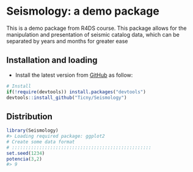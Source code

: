 Seismology: a demo package
===============================================

This is a demo package from R4DS course.
This package allows for the manipulation and presentation of seismic catalog data, which can be separated by years and months for greater ease


Installation and loading
------------------------

-   Install the latest version from [GitHub](https://github.com/Ticny/Seismology) as follow:

```r
# Install
if(!require(devtools)) install.packages("devtools")
devtools::install_github("Ticny/Seismology")
```

Distribution
------------

```r
library(Seismology)
#> Loading required package: ggplot2
# Create some data format
# :::::::::::::::::::::::::::::::::::::::::::::::::::
set.seed(1234)
potencia(3,2)
#> 9
```
